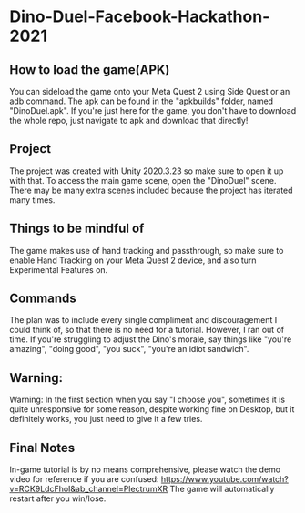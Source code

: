 # Dino-Duel-Facebook-Hackathon-2021
## How to load the game(APK)
You can sideload the game onto your Meta Quest 2 using Side Quest or an adb command. The apk can be found in the "apkbuilds" folder, named "DinoDuel.apk". If you're just here for the game, you don't have to download the whole repo, just navigate to apk and download that directly! 
## Project
The project was created with Unity 2020.3.23 so make sure to open it up with that. To access the main game scene, open the "DinoDuel" scene. There may be many extra scenes included because the project has iterated many times.

## Things to be mindful of
The game makes use of hand tracking and passthrough, so make sure to enable Hand Tracking on your Meta Quest 2 device, and also turn Experimental Features on.
## Commands
The plan was to include every single compliment and discouragement I could think of, so that there is no need for a tutorial. However, I ran out of time. If you're struggling to adjust the Dino's morale, say things like "you're amazing", "doing good", "you suck", "you're an idiot sandwich".
## Warning:
Warning: In the first section when you say "I choose you", sometimes it is quite unresponsive for some reason, despite working fine on Desktop, but it definitely works, you just need to give it a few tries.
## Final Notes
In-game tutorial is by no means comprehensive, please watch the demo video for reference if you are confused: https://www.youtube.com/watch?v=RCK9LdcFhoI&ab_channel=PlectrumXR
The game will automatically restart after you win/lose.

